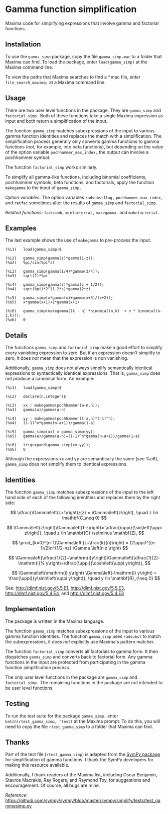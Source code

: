 # Gamma function simplification

Maxima code for simplifying expressions that involve gamma and factorial functions. 

## Installation

To use the `gamma_simp` package, copy the file `gamma_simp.mac` to a folder that Maxima can find. To load the package, enter `load(gamma_simp)` at the Maxima command line.

To view the paths that Maxima searches to find a *.mac file, enter 
`file_search_maxima;` at a Maxima command line. 

## Usage

There are two user level functions in the package. They are `gamma_simp` and `factorial_simp.` Both of these functions take a single Maxima expression as input and both return a simplification of the input. 

The function `gamma_simp` matches subexpressions of the input to various gamma function identities and replaces the match with a simplification. The simplification process generally only converts gamma functions to gamma functions (not, for example,
into beta functions), but depending on the value of the option variable `pochhammer_max_index,` the output can involve a pochhammer symbol.

The function `factorial_simp` works similarly. 

To simplify all gamma-like functions, including binomial coefficients, pochhammer symbols, beta functions, and factorials, apply the function `makegamma` to the input of `gamma_simp.` 

_Option variables:_ The option variables `radsubstflag,` `pochhammer_max_index,` and `ratfac` sometimes alter the results of `gamma_simp` and `factorial_simp.` 

_Related functions:_ `factcomb,` `minfactorial,` `makegamma,` and `makefactorial.`

## Examples

The last example shows the use of `makegamma` to pre-process the input.
~~~
(%i1)	load(gamma_simp)$

(%i2)	gamma_simp(gamma(z)*gamma(1-z));
(%o2)	%pi/sin(%pi*z)

(%i3)	gamma_simp(gamma(1/4)*gamma(3/4));
(%o3)	sqrt(2)*%pi

(%i4)	gamma_simp(gamma(z)*gamma(z + 1/2));
(%o4)	sqrt(%pi)*2^(1-2*z)*gamma(2*z)

(%i5)	gamma_simp(x*gamma(x)+gamma(x+3)/(x+2));
(%o5)	x*gamma(x+1)+2*gamma(x+1)

(%i6)	gamma_simp(makegamma((k - n) *binomial(n,k)  + n * binomial(n-1,k)));
(%o6)	0
~~~

## Details

The functions `gamma_simp` and `factorial_simp` make a good effort to simplify every vanishing expression to zero. But if an expression doesn't simplify to zero, it does _not_ mean that the expression is non vanishing.

Additionally, `gamma_simp` does not always simplify semantically identical expressions to syntactically identical expressions. That is, `gamma_simp` does not produce a canonical form. An example:

~~~
(%i1)	load(gamma_simp)$

(%i2)	declare(n,integer)$

(%i3)	xx : makegamma(pochhammer(a-n,n));
(%o3)	gamma(a)/gamma(a-n)

(%i4)	yy : makegamma(pochhammer(1-a,n)*(-1)^n);
(%o4)	((-1)^n*gamma(n-a+1))/gamma(1-a)

(%i5)	gamma_simp(xx) = gamma_simp(yy);
(%o5)	gamma(a)/gamma(a-n)=((-1)^n*gamma(n-a+1))/gamma(1-a)

(%i6)	trigexpand(gamma_simp(xx-yy));
(%o6)	0
~~~

Although the expressions xx and yy are semantically the same (see %o6), `gamma_simp` does not simplify them to identical expressions.


## Identities

The function `gamma_simp` matches subexpressions of the input to the left hand side of each of the following identities and replaces them by the right side:

$$ 
\dfrac{\Gamma\left(z+1\right)}{z} = \Gamma\left(z\right), \quad z \in \mathbf{C_\neq 0} 
$$ 

$$ 
\Gamma\left(z\right)\Gamma\left(1-z\right)= \dfrac{\uppi}{\sin\left(\uppi z\right)},  \quad z \in \mathbf{C} \setminus \mathbf{Z}, 
$$

$$
\prod_{k=0}^{n-1}\Gamma\left (z+\frac{k}{n}\right) = (2\uppi)^{(n-1)/2}n^{1/2-nz}  \Gamma \left(n z \right)
$$

$$
\Gamma\left(\dfrac{1}{2}+\mathrm{i}y\right)\Gamma\left(\dfrac{1}{2}-\mathrm{i}%
y\right)=\dfrac{\uppi}{\cosh\left(\uppi y\right)},
$$

$$
\Gamma\left(\mathrm{i} y\right) \Gamma\left(-\mathrm{i} y\right)  = 
\frac{\uppi}{y\sinh\left(\uppi y\right)}, \quad y \in \mathbf{R}_{\neq 0}
$$

See: http://dlmf.nist.gov/5.5.E1, http://dlmf.nist.gov/5.5.E3, http://dlmf.nist.gov/5.4.E4, and http://dlmf.nist.gov/5.4.E3 

## Implementation

The package is written in the Maxima language.

The function `gamma_simp` matches subexpressions of the input to various gamma function identities. The function `gamma_simp` uses `radsubst` to match the subexpressions, it does _not_ explicitly use Maxima's pattern matcher.

The function `factorial_simp` converts all factorials to gamma form. It then dispatches `gamma_simp` and converts back to factorial form. Any gamma functions in
the input are protected from participating in the gamma function simplification process.

The only user level functions in the package are `gamma_simp` and `factorial_simp.`
The remaining functions in the package are _not_ intended to be user level functions. 


## Testing

To run the test suite for the package `gamma_simp,` enter `batch(rtest_gamma_simp, 'test)` at the Maxima prompt. To do this, you will need to copy the file `rtest_gamma_simp` to a folder that Maxima can find. 


## Thanks

Part of the test file (`rtest_gamma_simp`) is adapted from the [SymPy package](https://www.sympy.org/en/index.html) for simplification of gamma functions. I thank the SymPy developers for making this resource available.

Additionally, I thank readers of the Maxima list, including Oscar Benjamin, Stavros Macrakis, Ray Rogers, and Raymond Toy, for suggestions and encouragement. Of course, all bugs are mine.

_Reference:_ https://github.com/sympy/sympy/blob/master/sympy/simplify/tests/test_gammasimp.py
